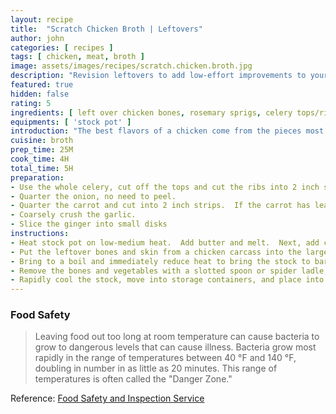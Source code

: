 ```yaml
---
layout: recipe
title:  "Scratch Chicken Broth | Leftovers"
author: john
categories: [ recipes ]
tags: [ chicken, meat, broth ]
image: assets/images/recipes/scratch.chicken.broth.jpg
description: "Revision leftovers to add low-effort improvements to your meals with a home made chicken broth | Leftovers Series"
featured: true
hidden: false
rating: 5
ingredients: [ left over chicken bones, rosemary sprigs, celery tops/ribs, onion, carrot, crushed garlic, sliced ginger, salt, pepper, water ]
equipments: [ 'stock pot' ]
introduction: "The best flavors of a chicken come from the pieces most people prefer to toss.  Rather than discard the bones, fat, and other perceived waste, I recommend preparing a chicken stock from scratch.  This is perfect to put together as you prepare a different meal since you can toss all of the odd bits from those ingrediants, into your chicken broth stock pot."
cuisine: broth
prep_time: 25M
cook_time: 4H
total_time: 5H
preparation:
- Use the whole celery, cut off the tops and cut the ribs into 2 inch strips.
- Quarter the onion, no need to peel.
- Quarter the carrot and cut into 2 inch strips.  If the carrot has leafy greens, clean and use those too.
- Coarsely crush the garlic.
- Slice the ginger into small disks
instructions:
- Heat stock pot on low-medium heat.  Add butter and melt.  Next, add crushed garlic and rosemary sprigs.  As the herbs begin to release their delightful aroma, add the ginger slices.  Finally, saute until garlic has cooked through and is a bit smooth, sitrring more than occasionally.  If they have a bit of caramelization, neat.
- Put the leftover bones and skin from a chicken carcass into the large stock pot with garlic and rosemary butter. Add vegetables, celery, onion, carrots.  Cover with hot water, just barely covering the highest ingredient.  Add salt and pepper, about 1 tsp of salt, 1/4 tsp of pepper.
- Bring to a boil and immediately reduce heat to bring the stock to barely a simmer.  Simmer partially covered at least 4 hours, occasionally skimming off any foam that comes to the surface.  (I like to simmer the stock overnight for maximum flavor concentration)
- Remove the bones and vegetables with a slotted spoon or spider ladle, and strain the stock through a fine mesh sieve.
- Rapidly cool the stock, move into storage containers, and place into the fridge.
---
```


### Food Safety

> Leaving food out too long at room temperature can cause bacteria to grow to dangerous levels that can cause illness. Bacteria grow most rapidly in the range of temperatures between 40 °F and 140 °F, doubling in number in as little as 20 minutes. This range of temperatures is often called the "Danger Zone."

Reference: [Food Safety and Inspection Service](https://www.fsis.usda.gov/wps/portal/fsis/topics/food-safety-education/get-answers/food-safety-fact-sheets/safe-food-handling/danger-zone-40-f-140-f/ct_index/!ut/p/a1/jZFdT4MwFIZ_DZelB8GFeUdIzIYOXBZdx83SQVuaQEvaKrpfL8yrmU3XJk3Oe54356O4xASXin5IQZ3UirZTXM72sIZZME8hK-bBIyzzt3XxlKYQb-5HYPcHkIc3-q-cBP7zZzcUuDOrdCVw2VPXIKm4xkQwh6iyAzMWE651jSzlzH0hTiuHbMOYGxOThk7Zhqq6lUpgUlMlmEFHrRiKAHEUTC8mldtLVbNPvMXleU8QjHeZh5tokeUhFNFv4MLSfoDrWxnHFq0-nH5ol6hDGI_zGcaZYcZ_N6PcONfbBw88GIbBF1qLlvmV7jy4ZGm0dZick7jvXsnxOVmAfOm2sU2-AYOx4tk!/#1)

